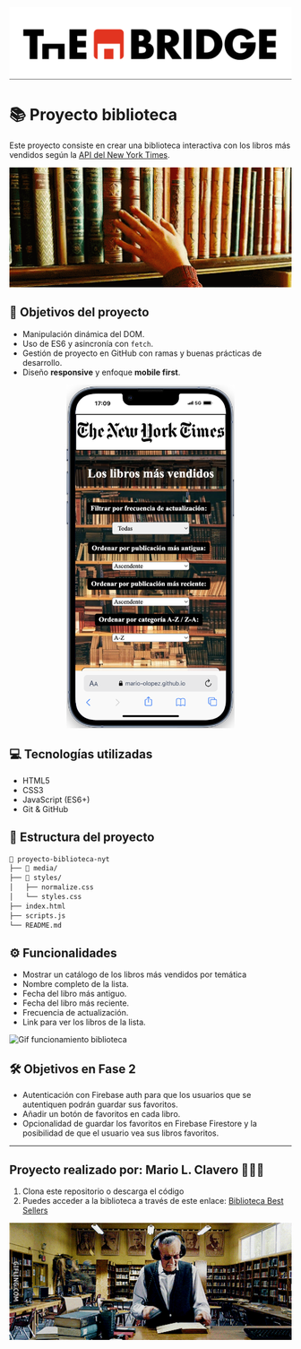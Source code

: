![Faldón de The Bridge](/media/faldon-the-bridge.png)

# 📚 Proyecto biblioteca 

Este proyecto consiste en crear una biblioteca interactiva con los libros más vendidos según la [API del New York Times](https://developer.nytimes.com/docs/books-product/1/overview).

<p align="center"><img src="media/libros-gif.gif" alt="Gif de libros" width="700"></p>

## 🎯 Objetivos del proyecto 

- Manipulación dinámica del DOM.
- Uso de ES6 y asincronía con `fetch`.
- Gestión de proyecto en GitHub con ramas y buenas prácticas de desarrollo.
- Diseño **responsive** y enfoque **mobile first**.

<p align="center"><img src="media/captura-vista-movil.png" alt="Vista de la biblioteca en versión móvil" width="300"/></p>

## 💻 Tecnologías utilizadas

- HTML5
- CSS3
- JavaScript (ES6+)
- Git & GitHub

## 🩻 Estructura del proyecto

```bash
📁 proyecto-biblioteca-nyt
├── 📁 media/           
├── 📁 styles/           
│   ├── normalize.css
│   └── styles.css
├── index.html            
├── scripts.js            
└── README.md
```

## ⚙️ Funcionalidades 

- Mostrar un catálogo de los libros más vendidos por temática
- Nombre completo de la lista.
- Fecha del libro más antiguo.
- Fecha del libro más reciente.
- Frecuencia de actualización.
- Link para ver los libros de la lista.

![Gif funcionamiento biblioteca](/media/interfaz-biblioteca.gif)

## 🛠️ Objetivos en Fase 2

- Autenticación con Firebase auth para que los usuarios que se autentiquen podrán guardar sus favoritos.
- Añadir un botón de favoritos en cada libro.
- Opcionalidad de guardar los favoritos en Firebase Firestore y la posibilidad de que el usuario vea sus libros favoritos.

- - - -
Proyecto realizado por: Mario L. Clavero 🧑🏻‍💻
-------
1. Clona este repositorio o descarga el código
2. Puedes acceder a la biblioteca a través de este enlace: [Biblioteca Best Sellers](https://mario-olopez.github.io/proyecto-biblioteca-nyt/)

<p align="center"><img src="media/gif-final.gif" width="700"></p>